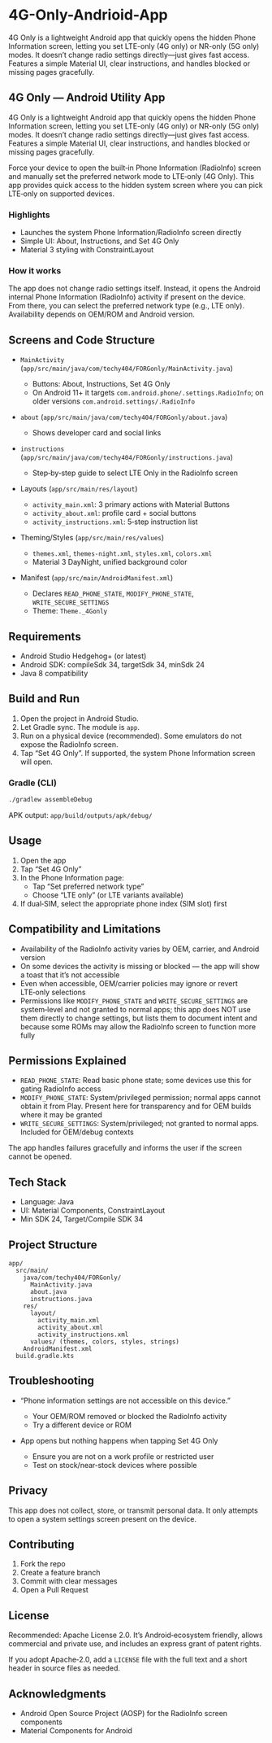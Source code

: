 # 4G-Only-Andrioid-App
4G Only is a lightweight Android app that quickly opens the hidden Phone Information screen, letting you set LTE-only (4G only) or NR-only (5G only) modes. It doesn’t change radio settings directly—just gives fast access. Features a simple Material UI, clear instructions, and handles blocked or missing pages gracefully.
## 4G Only — Android Utility App
4G Only is a lightweight Android app that quickly opens the hidden Phone Information screen, letting you set LTE-only (4G only) or NR-only (5G only) modes. It doesn’t change radio settings directly—just gives fast access. Features a simple Material UI, clear instructions, and handles blocked or missing pages gracefully.

Force your device to open the built‑in Phone Information (RadioInfo) screen and manually set the preferred network mode to LTE‑only (4G Only). This app provides quick access to the hidden system screen where you can pick LTE‑only on supported devices.

### Highlights
- Launches the system Phone Information/RadioInfo screen directly
- Simple UI: About, Instructions, and Set 4G Only
- Material 3 styling with ConstraintLayout

### How it works
The app does not change radio settings itself. Instead, it opens the Android internal Phone Information (RadioInfo) activity if present on the device. From there, you can select the preferred network type (e.g., LTE only). Availability depends on OEM/ROM and Android version.

## Screens and Code Structure

- `MainActivity` (`app/src/main/java/com/techy404/FORGonly/MainActivity.java`)
  - Buttons: About, Instructions, Set 4G Only
  - On Android 11+ it targets `com.android.phone/.settings.RadioInfo`; on older versions `com.android.settings/.RadioInfo`

- `about` (`app/src/main/java/com/techy404/FORGonly/about.java`)
  - Shows developer card and social links

- `instructions` (`app/src/main/java/com/techy404/FORGonly/instructions.java`)
  - Step‑by‑step guide to select LTE Only in the RadioInfo screen

- Layouts (`app/src/main/res/layout`)
  - `activity_main.xml`: 3 primary actions with Material Buttons
  - `activity_about.xml`: profile card + social buttons
  - `activity_instructions.xml`: 5‑step instruction list

- Theming/Styles (`app/src/main/res/values`)
  - `themes.xml`, `themes-night.xml`, `styles.xml`, `colors.xml`
  - Material 3 DayNight, unified background color

- Manifest (`app/src/main/AndroidManifest.xml`)
  - Declares `READ_PHONE_STATE`, `MODIFY_PHONE_STATE`, `WRITE_SECURE_SETTINGS`
  - Theme: `Theme._4Gonly`

## Requirements

- Android Studio Hedgehog+ (or latest)
- Android SDK: compileSdk 34, targetSdk 34, minSdk 24
- Java 8 compatibility

## Build and Run

1. Open the project in Android Studio.
2. Let Gradle sync. The module is `app`.
3. Run on a physical device (recommended). Some emulators do not expose the RadioInfo screen.
4. Tap “Set 4G Only”. If supported, the system Phone Information screen will open.

### Gradle (CLI)

```bash
./gradlew assembleDebug
```
APK output: `app/build/outputs/apk/debug/`

## Usage

1. Open the app
2. Tap “Set 4G Only”
3. In the Phone Information page:
   - Tap “Set preferred network type”
   - Choose “LTE only” (or LTE variants available)
4. If dual‑SIM, select the appropriate phone index (SIM slot) first

## Compatibility and Limitations

- Availability of the RadioInfo activity varies by OEM, carrier, and Android version
- On some devices the activity is missing or blocked — the app will show a toast that it’s not accessible
- Even when accessible, OEM/carrier policies may ignore or revert LTE‑only selections
- Permissions like `MODIFY_PHONE_STATE` and `WRITE_SECURE_SETTINGS` are system‑level and not granted to normal apps; this app does NOT use them directly to change settings, but lists them to document intent and because some ROMs may allow the RadioInfo screen to function more fully

## Permissions Explained

- `READ_PHONE_STATE`: Read basic phone state; some devices use this for gating RadioInfo access
- `MODIFY_PHONE_STATE`: System/privileged permission; normal apps cannot obtain it from Play. Present here for transparency and for OEM builds where it may be granted
- `WRITE_SECURE_SETTINGS`: System/privileged; not granted to normal apps. Included for OEM/debug contexts

The app handles failures gracefully and informs the user if the screen cannot be opened.

## Tech Stack

- Language: Java
- UI: Material Components, ConstraintLayout
- Min SDK 24, Target/Compile SDK 34

## Project Structure

```
app/
  src/main/
    java/com/techy404/FORGonly/
      MainActivity.java
      about.java
      instructions.java
    res/
      layout/
        activity_main.xml
        activity_about.xml
        activity_instructions.xml
      values/ (themes, colors, styles, strings)
    AndroidManifest.xml
  build.gradle.kts
```

## Troubleshooting

- “Phone information settings are not accessible on this device.”
  - Your OEM/ROM removed or blocked the RadioInfo activity
  - Try a different device or ROM

- App opens but nothing happens when tapping Set 4G Only
  - Ensure you are not on a work profile or restricted user
  - Test on stock/near‑stock devices where possible

## Privacy

This app does not collect, store, or transmit personal data. It only attempts to open a system settings screen present on the device.

## Contributing

1. Fork the repo
2. Create a feature branch
3. Commit with clear messages
4. Open a Pull Request

## License

Recommended: Apache License 2.0. It’s Android‑ecosystem friendly, allows commercial and private use, and includes an express grant of patent rights.

If you adopt Apache‑2.0, add a `LICENSE` file with the full text and a short header in source files as needed.

## Acknowledgments

- Android Open Source Project (AOSP) for the RadioInfo screen components
- Material Components for Android


